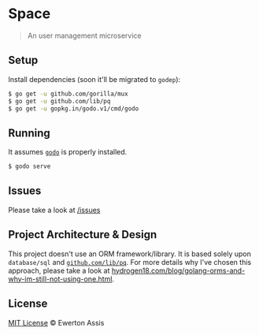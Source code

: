 # Space

> An user management microservice

## Setup

Install dependencies (soon it'll be migrated to `godep`):

```sh
$ go get -u github.com/gorilla/mux
$ go get -u github.com/lib/pq
$ go get -u gopkg.in/godo.v1/cmd/godo
```

## Running

It assumes [`godo`](https://github.com/go-godo/godo) is properly installed.

```sh
$ godo serve
```

## Issues

Please take a look at [/issues](https://github.com/earaujoassis/space/issues)

## Project Architecture & Design

This project doesn't use an ORM framework/library. It is based solely upon `database/sql`
and [`github.com/lib/pq`](https://github.com/lib/pq). For more details why I've chosen
this approach, please take a look at [hydrogen18.com/blog/golang-orms-and-why-im-still-not-using-one.html](http://www.hydrogen18.com/blog/golang-orms-and-why-im-still-not-using-one.html).

## License

[MIT License](http://earaujoassis.mit-license.org/) &copy; Ewerton Assis
